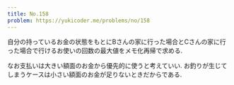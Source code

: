 ```yaml
---
title: No.158
problem: https://yukicoder.me/problems/no/158
---
```

自分の持っているお金の状態をもとにBさんの家に行った場合とCさんの家に行った場合で行けるお使いの回数の最大値をメモ化再帰で求める.

なお支払いは大きい額面のお金から優先的に使うと考えていい. お釣りが生じてしまうケースは小さい額面のお金が足りないときだからである.
